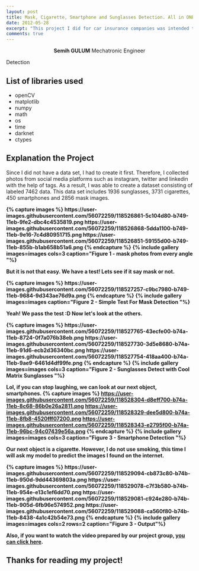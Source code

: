 ```yaml
---
layout: post
title: Mask, Cigarette, Smartphone and Sunglasses Detection. All in ONE!
date: 2012-05-28
excerpt: "This project I did for car insurance companies was intended to be used in in-car cameras."
comments: true
---
```

    
<center><b>Semih GULUM</b>    Mechatronic Engineer </center>

Detection

## List of libraries used
* openCV
* matplotlib
* numpy
* math
* os
* time
* darknet
* ctypes


## Explanation the Project

Since I did not have a data set, I had to create it first. Therefore, I collected photos from social media platforms such as instagram, twitter and linkedin with the help of tags. As a result, I was able to create a dataset consisting of labeled 7462 data. This data set includes 1936 sunglasses, 3731 cigarettes, 450 smartphones and 2856 mask images.

<b>
{% capture images %}
	https://user-images.githubusercontent.com/56072259/118526861-5c104d80-b749-11eb-9fe2-dbc4c4535819.png
	https://user-images.githubusercontent.com/56072259/118526868-5dda1100-b749-11eb-9e16-7c4d80951715.png
	https://user-images.githubusercontent.com/56072259/118526851-59155d00-b749-11eb-855b-b1ab658b51a6.png
{% endcapture %}
{% include gallery images=images cols=3 caption="Figure 1 - mask photos from every angle "%}
<b>

But it is not that easy. We have a test! Lets see if it say mask or not.

<b>
{% capture images %}
	https://user-images.githubusercontent.com/56072259/118527257-c9bc7980-b749-11eb-9684-9d343ae76d9a.png
{% endcapture %}
{% include gallery images=images caption="Figure 2 - Simple Test For Mask Detection "%}
<b>


Yeah! We pass the test :D Now let's look at the others. 

<b>
{% capture images %}
	https://user-images.githubusercontent.com/56072259/118527765-43ecfe00-b74a-11eb-8724-0f7a076b38eb.png
	https://user-images.githubusercontent.com/56072259/118527730-3d5e8680-b74a-11eb-91d6-ecb2d36340bc.png
	https://user-images.githubusercontent.com/56072259/118527754-418aa400-b74a-11eb-9ae9-6461d4df99fe.png
{% endcapture %}
{% include gallery images=images cols=3 caption="Figure 2 - Sunglasses Detect with Cool Matrix Sunglasses "%}
<b>

Lol, if you can stop laughing, we can look at our next object, smartphones.
<b>
{% capture images %}
	https://user-images.githubusercontent.com/56072259/118528304-d8eff700-b74a-11eb-8c68-86b0e26a2811.png
	https://user-images.githubusercontent.com/56072259/118528329-dee5d800-b74a-11eb-8fb8-4520fff07200.png
	https://user-images.githubusercontent.com/56072259/118528343-e2795f00-b74a-11eb-96bc-94c07439e56a.png
{% endcapture %}
{% include gallery images=images cols=3 caption="Figure 3 - Smartphone Detection "%}
<b>

Our next object is a cigarette. However, I do not use smoking, this time I will ask my model to predict the images I found on the internet.

<b>
{% capture images %}
	https://user-images.githubusercontent.com/56072259/118529094-cb873c80-b74b-11eb-950d-9dd44369803a.png
	https://user-images.githubusercontent.com/56072259/118529078-c7f3b580-b74b-11eb-954e-e13c1ef6dd70.png
	https://user-images.githubusercontent.com/56072259/118529081-c924e280-b74b-11eb-905d-6fb96e574952.png
	https://user-images.githubusercontent.com/56072259/118529088-ca560f80-b74b-11eb-8438-4a1c42b54e73.png
{% endcapture %}
{% include gallery images=images cols=2 rows=2 caption="Figure 3 - Output"%}
<b>



Also, if you want to watch the video prepared by our project group, [you can click here](https://www.youtube.com/watch?v=0Dsjd2Zoi54). 

## Thanks for reading my project!